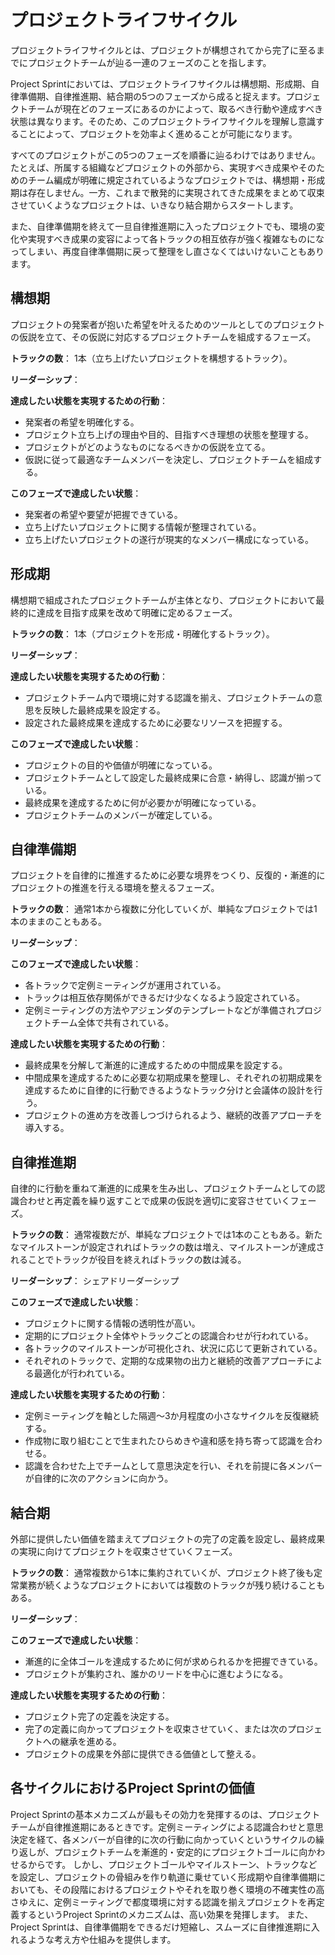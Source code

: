 # プロジェクトライフサイクル

プロジェクトライフサイクルとは、プロジェクトが構想されてから完了に至るまでにプロジェクトチームが辿る一連のフェーズのことを指します。

Project Sprintにおいては、プロジェクトライフサイクルは構想期、形成期、自律準備期、自律推進期、結合期の5つのフェーズから成ると捉えます。プロジェクトチームが現在どのフェーズにあるのかによって、取るべき行動や達成すべき状態は異なります。そのため、このプロジェクトライフサイクルを理解し意識することによって、プロジェクトを効率よく進めることが可能になります。

すべてのプロジェクトがこの5つのフェーズを順番に辿るわけではありません。たとえば、所属する組織などプロジェクトの外部から、実現すべき成果やそのためのチーム編成が明確に規定されているようなプロジェクトでは、構想期・形成期は存在しません。一方、これまで散発的に実現されてきた成果をまとめて収束させていくようなプロジェクトは、いきなり結合期からスタートします。

また、自律準備期を終えて一旦自律推進期に入ったプロジェクトでも、環境の変化や実現すべき成果の変容によって各トラックの相互依存が強く複雑なものになってしまい、再度自律準備期に戻って整理をし直さなくてはいけないこともあります。

## 構想期

プロジェクトの発案者が抱いた希望を叶えるためのツールとしてのプロジェクトの仮説を立て、その仮説に対応するプロジェクトチームを組成するフェーズ。

**トラックの数**：
1本（立ち上げたいプロジェクトを構想するトラック）。

**リーダーシップ**：


**達成したい状態を実現するための行動**：
- 発案者の希望を明確化する。
- プロジェクト立ち上げの理由や目的、目指すべき理想の状態を整理する。
- プロジェクトがどのようなものになるべきかの仮説を立てる。
- 仮説に従って最適なチームメンバーを決定し、プロジェクトチームを組成する。

**このフェーズで達成したい状態**：
- 発案者の希望や要望が把握できている。
- 立ち上げたいプロジェクトに関する情報が整理されている。
- 立ち上げたいプロジェクトの遂行が現実的なメンバー構成になっている。

## 形成期

構想期で組成されたプロジェクトチームが主体となり、プロジェクトにおいて最終的に達成を目指す成果を改めて明確に定めるフェーズ。

**トラックの数**：
1本（プロジェクトを形成・明確化するトラック）。

**リーダーシップ**：


**達成したい状態を実現するための行動**：
- プロジェクトチーム内で環境に対する認識を揃え、プロジェクトチームの意思を反映した最終成果を設定する。
-  設定された最終成果を達成するために必要なリソースを把握する。

**このフェーズで達成したい状態**：
- プロジェクトの目的や価値が明確になっている。
- プロジェクトチームとして設定した最終成果に合意・納得し、認識が揃っている。
- 最終成果を達成するために何が必要かが明確になっている。
- プロジェクトチームのメンバーが確定している。

## 自律準備期

プロジェクトを自律的に推進するために必要な境界をつくり、反復的・漸進的にプロジェクトの推進を行える環境を整えるフェーズ。

**トラックの数**：
通常1本から複数に分化していくが、単純なプロジェクトでは1本のままのこともある。

**リーダーシップ**：


**このフェーズで達成したい状態**：
- 各トラックで定例ミーティングが運用されている。
- トラックは相互依存関係ができるだけ少なくなるよう設定されている。
- 定例ミーティングの方法やアジェンダのテンプレートなどが準備されプロジェクトチーム全体で共有されている。

**達成したい状態を実現するための行動**：
- 最終成果を分解して漸進的に達成するための中間成果を設定する。
- 中間成果を達成するために必要な初期成果を整理し、それぞれの初期成果を達成するために自律的に行動できるようなトラック分けと会議体の設計を行う。
- プロジェクトの進め方を改善しつづけられるよう、継続的改善アプローチを導入する。

## 自律推進期

自律的に行動を重ねて漸進的に成果を生み出し、プロジェクトチームとしての認識合わせと再定義を繰り返すことで成果の仮説を適切に変容させていくフェーズ。

**トラックの数**：
通常複数だが、単純なプロジェクトでは1本のこともある。新たなマイルストーンが設定されればトラックの数は増え、マイルストーンが達成されることでトラックが役目を終えればトラックの数は減る。

**リーダーシップ**：
シェアドリーダーシップ

**このフェーズで達成したい状態**：
- プロジェクトに関する情報の透明性が高い。
- 定期的にプロジェクト全体やトラックごとの認識合わせが行われている。
- 各トラックのマイルストーンが可視化され、状況に応じて更新されている。
- それぞれのトラックで、定期的な成果物の出力と継続的改善アプローチによる最適化が行われている。

**達成したい状態を実現するための行動**：
- 定例ミーティングを軸とした隔週～3か月程度の小さなサイクルを反復継続する。
- 作成物に取り組むことで生まれたひらめきや違和感を持ち寄って認識を合わせる。
- 認識を合わせた上でチームとして意思決定を行い、それを前提に各メンバーが自律的に次のアクションに向かう。

## 結合期

外部に提供したい価値を踏まえてプロジェクトの完了の定義を設定し、最終成果の実現に向けてプロジェクトを収束させていくフェーズ。

**トラックの数**：
通常複数から1本に集約されていくが、プロジェクト終了後も定常業務が続くようなプロジェクトにおいては複数のトラックが残り続けることもある。

**リーダーシップ**：


**このフェーズで達成したい状態**：
- 漸進的に全体ゴールを達成するために何が求められるかを把握できている。
- プロジェクトが集約され、誰かのリードを中心に進むようになる。

**達成したい状態を実現するための行動**：
- プロジェクト完了の定義を決定する。
- 完了の定義に向かってプロジェクトを収束させていく、または次のプロジェクトへの継承を進める。
- プロジェクトの成果を外部に提供できる価値として整える。

## 各サイクルにおけるProject Sprintの価値

Project Sprintの基本メカニズムが最もその効力を発揮するのは、プロジェクトチームが自律推進期にあるときです。定例ミーティングによる認識合わせと意思決定を経て、各メンバーが自律的に次の行動に向かっていくというサイクルの繰り返しが、プロジェクトチームを漸進的・安定的にプロジェクトゴールに向かわせるからです。
しかし、プロジェクトゴールやマイルストーン、トラックなどを設定し、プロジェクトの骨組みを作り軌道に乗せていく形成期や自律準備期においても、その段階におけるプロジェクトやそれを取り巻く環境の不確実性の高さゆえに、定例ミーティングで都度環境に対する認識を揃えプロジェクトを再定義するというProject Sprintのメカニズムは、高い効果を発揮します。
また、Project Sprintは、自律準備期をできるだけ短縮し、スムーズに自律推進期に入れるような考え方や仕組みを提供します。
